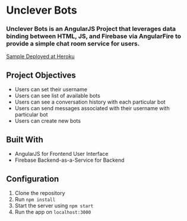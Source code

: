 # Unclever Bots

### Unclever Bots is an AngularJS Project that leverages data binding between HTML, JS, and Firebase via AngularFire to provide a simple chat room service for users.

[Sample Deployed at Heroku](https://unclever-bots.herokuapp.com/)

## Project Objectives

- Users can set their username
- Users can see list of available bots
- Users can see a conversation history with each particular bot
- Users can send messages associated with their username with particular bot
- Users can create new bots

## Built With

- AngularJS for Frontend User Interface
- Firebase Backend-as-a-Service for Backend

## Configuration

1. Clone the repository
2. Run `npm install`
4. Start the server using `npm start`
5. Run the app on `localhost:3000`
